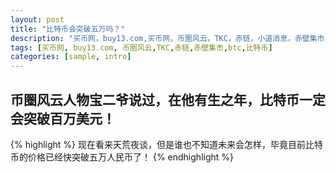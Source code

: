 ```yaml
---
layout: post
title: "比特币会突破五万吗？"
description: "买币网，buy13.com,买币网，币圈风云，TKC，赤链，小道消息，赤壁集市"
tags: [买币网, buy13.com, 币圈风云,TKC,赤链,赤壁集市,btc,比特币]
categories: [sample, intro]
---
```

## 币圈风云人物宝二爷说过，在他有生之年，比特币一定会突破百万美元！
{% highlight %}
现在看来天荒夜谈，但是谁也不知道未来会怎样，毕竟目前比特币的价格已经快突破五万人民币了！
{% endhighlight %}
